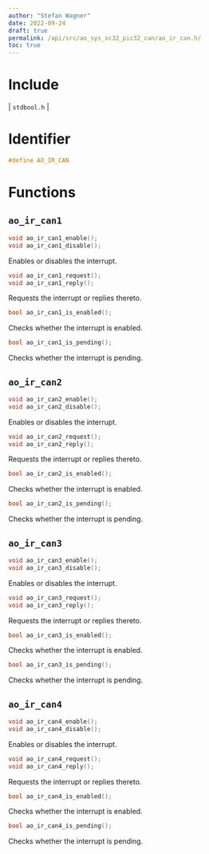 ```yaml
---
author: "Stefan Wagner"
date: 2022-09-24
draft: true
permalink: /api/src/ao_sys_xc32_pic32_can/ao_ir_can.h/
toc: true
---
```


# Include

| `stdbool.h` |

# Identifier

```c
#define AO_IR_CAN
```

# Functions

## `ao_ir_can1`

```c
void ao_ir_can1_enable();
void ao_ir_can1_disable();
```

Enables or disables the interrupt.

```c
void ao_ir_can1_request();
void ao_ir_can1_reply();
```

Requests the interrupt or replies thereto.

```c
bool ao_ir_can1_is_enabled();
```

Checks whether the interrupt is enabled.

```c
bool ao_ir_can1_is_pending();
```

Checks whether the interrupt is pending.

## `ao_ir_can2`

```c
void ao_ir_can2_enable();
void ao_ir_can2_disable();
```

Enables or disables the interrupt.

```c
void ao_ir_can2_request();
void ao_ir_can2_reply();
```

Requests the interrupt or replies thereto.

```c
bool ao_ir_can2_is_enabled();
```

Checks whether the interrupt is enabled.

```c
bool ao_ir_can2_is_pending();
```

Checks whether the interrupt is pending.

## `ao_ir_can3`

```c
void ao_ir_can3_enable();
void ao_ir_can3_disable();
```

Enables or disables the interrupt.

```c
void ao_ir_can3_request();
void ao_ir_can3_reply();
```

Requests the interrupt or replies thereto.

```c
bool ao_ir_can3_is_enabled();
```

Checks whether the interrupt is enabled.

```c
bool ao_ir_can3_is_pending();
```

Checks whether the interrupt is pending.

## `ao_ir_can4`

```c
void ao_ir_can4_enable();
void ao_ir_can4_disable();
```

Enables or disables the interrupt.

```c
void ao_ir_can4_request();
void ao_ir_can4_reply();
```

Requests the interrupt or replies thereto.

```c
bool ao_ir_can4_is_enabled();
```

Checks whether the interrupt is enabled.

```c
bool ao_ir_can4_is_pending();
```

Checks whether the interrupt is pending.
